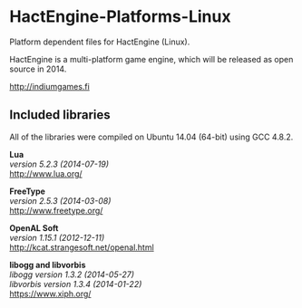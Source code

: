 HactEngine-Platforms-Linux
==========================

Platform dependent files for HactEngine (Linux).

HactEngine is a multi-platform game engine, which will be released as open source in 2014.

http://indiumgames.fi


## Included libraries

All of the libraries were compiled on Ubuntu 14.04 (64-bit) using GCC 4.8.2.

**Lua**  
*version 5.2.3 (2014-07-19)*  
http://www.lua.org/

**FreeType**  
*version 2.5.3 (2014-03-08)*  
http://www.freetype.org/

**OpenAL Soft**  
*version 1.15.1 (2012-12-11)*  
http://kcat.strangesoft.net/openal.html

**libogg and libvorbis**  
*libogg version 1.3.2 (2014-05-27)*  
*libvorbis version 1.3.4 (2014-01-22)*  
https://www.xiph.org/
